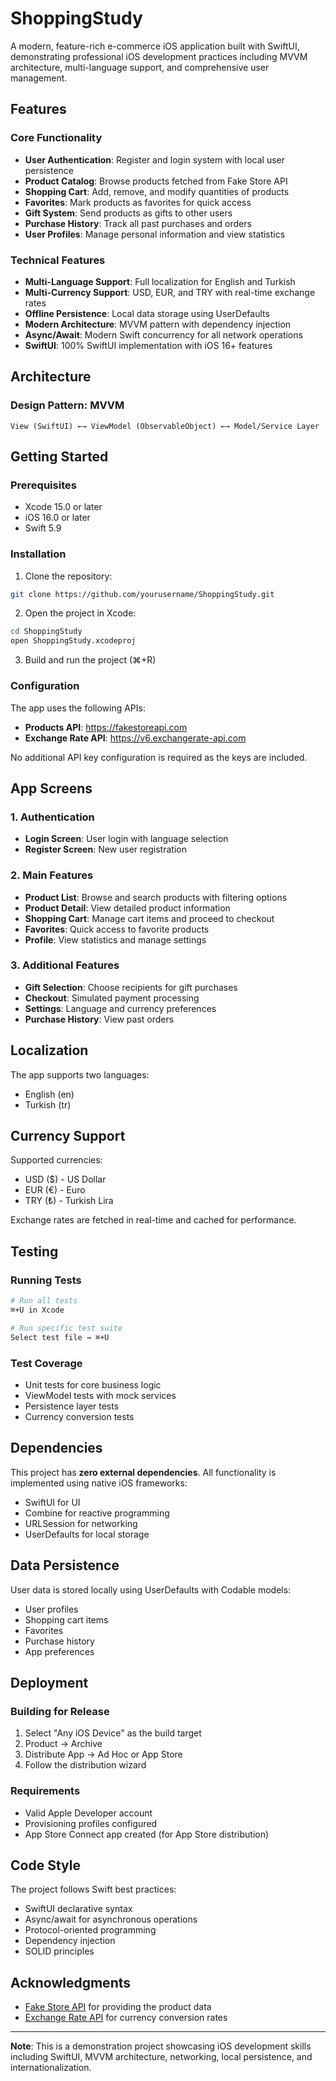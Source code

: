 # ShoppingStudy

A modern, feature-rich e-commerce iOS application built with SwiftUI, demonstrating professional iOS development practices including MVVM architecture, multi-language support, and comprehensive user management.

## Features

### Core Functionality
- **User Authentication**: Register and login system with local user persistence
- **Product Catalog**: Browse products fetched from Fake Store API
- **Shopping Cart**: Add, remove, and modify quantities of products
- **Favorites**: Mark products as favorites for quick access
- **Gift System**: Send products as gifts to other users
- **Purchase History**: Track all past purchases and orders
- **User Profiles**: Manage personal information and view statistics

### Technical Features
- **Multi-Language Support**: Full localization for English and Turkish
- **Multi-Currency Support**: USD, EUR, and TRY with real-time exchange rates
- **Offline Persistence**: Local data storage using UserDefaults
- **Modern Architecture**: MVVM pattern with dependency injection
- **Async/Await**: Modern Swift concurrency for all network operations
- **SwiftUI**: 100% SwiftUI implementation with iOS 16+ features

##  Architecture

### Design Pattern: MVVM
```
View (SwiftUI) ←→ ViewModel (ObservableObject) ←→ Model/Service Layer
```

## Getting Started

### Prerequisites
- Xcode 15.0 or later
- iOS 16.0 or later
- Swift 5.9

### Installation

1. Clone the repository:
```bash
git clone https://github.com/yourusername/ShoppingStudy.git
```

2. Open the project in Xcode:
```bash
cd ShoppingStudy
open ShoppingStudy.xcodeproj
```

3. Build and run the project (⌘+R)

### Configuration

The app uses the following APIs:
- **Products API**: https://fakestoreapi.com
- **Exchange Rate API**: https://v6.exchangerate-api.com

No additional API key configuration is required as the keys are included.

## App Screens

### 1. Authentication
- **Login Screen**: User login with language selection
- **Register Screen**: New user registration

### 2. Main Features
- **Product List**: Browse and search products with filtering options
- **Product Detail**: View detailed product information
- **Shopping Cart**: Manage cart items and proceed to checkout
- **Favorites**: Quick access to favorite products
- **Profile**: View statistics and manage settings

### 3. Additional Features
- **Gift Selection**: Choose recipients for gift purchases
- **Checkout**: Simulated payment processing
- **Settings**: Language and currency preferences
- **Purchase History**: View past orders

## Localization

The app supports two languages:
- English (en)
- Turkish (tr)

## Currency Support

Supported currencies:
- USD ($) - US Dollar
- EUR (€) - Euro
- TRY (₺) - Turkish Lira

Exchange rates are fetched in real-time and cached for performance.

## Testing

### Running Tests
```bash
# Run all tests
⌘+U in Xcode

# Run specific test suite
Select test file → ⌘+U
```

### Test Coverage
- Unit tests for core business logic
- ViewModel tests with mock services
- Persistence layer tests
- Currency conversion tests

## Dependencies

This project has **zero external dependencies**. All functionality is implemented using native iOS frameworks:
- SwiftUI for UI
- Combine for reactive programming
- URLSession for networking
- UserDefaults for local storage

## Data Persistence

User data is stored locally using UserDefaults with Codable models:
- User profiles
- Shopping cart items
- Favorites
- Purchase history
- App preferences

## Deployment

### Building for Release

1. Select "Any iOS Device" as the build target
2. Product → Archive
3. Distribute App → Ad Hoc or App Store
4. Follow the distribution wizard

### Requirements
- Valid Apple Developer account
- Provisioning profiles configured
- App Store Connect app created (for App Store distribution)

## Code Style

The project follows Swift best practices:
- SwiftUI declarative syntax
- Async/await for asynchronous operations
- Protocol-oriented programming
- Dependency injection
- SOLID principles

## Acknowledgments

- [Fake Store API](https://fakestoreapi.com) for providing the product data
- [Exchange Rate API](https://exchangerate-api.com) for currency conversion rates
---

**Note**: This is a demonstration project showcasing iOS development skills including SwiftUI, MVVM architecture, networking, local persistence, and internationalization.

